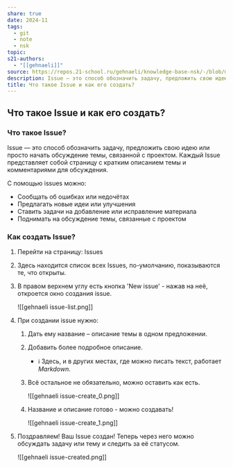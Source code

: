```yaml
---
share: true
date: 2024-11
tags:
  - git
  - note
  - nsk
topic: 
s21-authors:
  - "[[gehnaeli]]"
source: https://repos.21-school.ru/gehnaeli/knowledge-base-nsk/-/blob/master/contributing/issues.md
description: Issue — это способ обозначить задачу, предложить свою идею или просто начать обсуждение темы, связанной с проектом. Каждый Issue представляет собой страницу с кратким описанием темы и комментариями для обсуждения.
title: Что такое Issue и как его создать?
---
```


## Что такое Issue и как его создать?
### Что такое Issue?
Issue — это способ обозначить задачу, предложить свою идею или просто начать обсуждение темы, связанной с проектом. Каждый Issue представляет собой страницу с кратким описанием темы и комментариями для обсуждения.

С помощью issues можно:
- Сообщать об ошибках или недочётах
- Предлагать новые идеи или улучшения
- Ставить задачи на добавление или исправление материала
- Поднимать на обсуждение темы, связанные с проектом

### Как создать Issue?
1. Перейти на страницу: Issues
2. Здесь находится список всех Issues, по-умолчанию, показываются те, что открыты.
3. В правом верхнем углу есть кнопка 'New issue' - нажав на неё, откроется окно создания issue.

    ![[gehnaeli issue-list.png]]

4. При создании issue нужно:
    1. Дать ему название – описание темы в одном предложении.
    2. Добавить более подробное описание.
        - ℹ️ Здесь, и в других местах, где можно писать текст, работает *Markdown*.
    3. Всё остальное не обязательно, можно оставить как есть.

        ![[gehnaeli issue-create_0.png]]

    4. Название и описание готово - можно создавать!

        ![[gehnaeli issue-create_1.png]]

5. Поздравляем! Ваш Issue создан! Теперь через него можно обсуждать задачу или тему и следить за её статусом.

	![[gehnaeli issue-created.png]]
